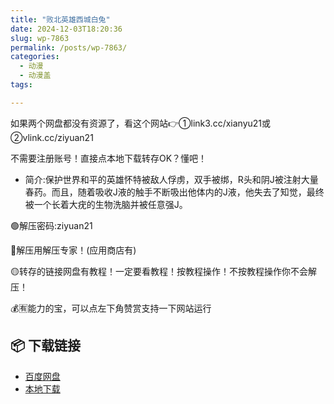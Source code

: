 ```yaml
---
title: "败北英雄西城白兔"
date: 2024-12-03T18:20:36
slug: wp-7863
permalink: /posts/wp-7863/
categories:
  - 动漫
  - 动漫盖
tags:

---
```


如果两个网盘都没有资源了，看这个网站👉①link3.cc/xianyu21或②vlink.cc/ziyuan21

不需要注册账号！直接点本地下载转存OK？懂吧！

*   简介:保护世界和平的英雄怀特被敌人俘虏，双手被绑，R头和阴J被注射大量春药。而且，随着吸收J液的触手不断吸出他体内的J液，他失去了知觉，最终被一个长着大疣的生物洗脑并被任意强J。

🟢解压密码:ziyuan21

🔵解压用解压专家！(应用商店有)

🟡转存的链接网盘有教程！一定要看教程！按教程操作！不按教程操作你不会解压！

💰🈶能力的宝，可以点左下角赞赏支持一下网站运行

## 📦 下载链接
- [百度网盘](https://blziyuan21.com/pay-download/7863?key=5a7ff5e201&down_id=0)
- [本地下载](https://blziyuan21.com/pay-download/7863?key=5a7ff5e201&down_id=1)

